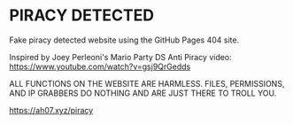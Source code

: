 # PIRACY DETECTED

Fake piracy detected website using the GitHub Pages 404 site. 

Inspired by Joey Perleoni's Mario Party DS Anti Piracy video: https://www.youtube.com/watch?v=gsj9QrGedds

ALL FUNCTIONS ON THE WEBSITE ARE HARMLESS. FILES, PERMISSIONS, AND IP GRABBERS DO NOTHING AND ARE JUST THERE TO TROLL YOU.

https://ah07.xyz/piracy
